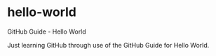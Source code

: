 # hello-world
GitHub Guide - Hello World

Just learning GitHub through use of the GitHub Guide for Hello World.
